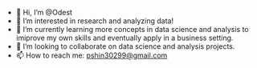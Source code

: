 - 👋 Hi, I’m @Odest
- 👀 I’m interested in research and analyzing data!
- 🌱 I’m currently learning more concepts in data science and analysis to imiprove my own skills and eventually apply in a business setting.
- 💞️ I’m looking to collaborate on data science and analysis projects.
- 📫 How to reach me: pshin30299@gmail.com

<!---
Odest/Odest is a ✨ special ✨ repository because its `README.md` (this file) appears on your GitHub profile.
You can click the Preview link to take a look at your changes.
--->

